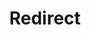 ﻿---
layout: src/layouts/Redirect.astro
title: Redirect
redirect: /docs/octopus-cloud
pubDate:  2023-01-01
navSearch: false
navSitemap: false
navMenu: false
---
